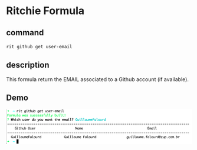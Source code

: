 # Ritchie Formula

## command

```bash
rit github get user-email
```

## description

This formula return the EMAIL associated to a Github account (if available).

## Demo

<img class="special-img-class" src="/docs/img/rit-github-get-user-email.png"/>